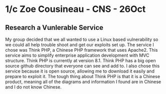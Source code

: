 # 1/c Zoe Cousineau - CNS - 26Oct

## Research a Vunlerable Service
My group decided that we all wanted to use a Linux based vulnerability so we could all help trouble shoot and get our exploits set up. The service I chose was Think PHP, a Chinese PHP framework that uses Apache2. This service aims to simplify enterprise application development with MVC structure. Think PHP is currently at version 8.1. Think PHP has a big open source github directory that everyone can see and add to. I also chose this service because it is open source, allowing me to download it easily and prepare to exploit it. The tough thing about Think PHP is that it is a Chinese product, meaning all of the diagrams and information I found are in Chinese and I do not know Chinese. 
